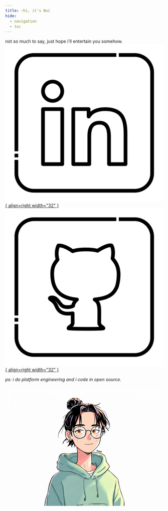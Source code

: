 ```yaml
---
title: ~hi, it's Nui
hide:
  - navigation
  - toc
---
```


not so much to say, just hope i'll entertain you somehow. <a href="https://linkedin.com/in/rainuily" target="_blank">![Image title](./img/social/linkedin.png){ align=right width="32" }</a>  <a href="https://github.com/rxinui" target="_blank">![Image title](./img/social/github.png){ align=right width="32" }</a>

*ps: i do platform engineering and i code in open source.*

![hi](img/profile/avatar-1.png)

